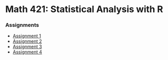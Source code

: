 # Math 421: Statistical Analysis with R

### Assignments

- [Assignment 1](Assignment-1.html)
- [Assignment 2](assignment2.html)
- [Assignment 3](assignment3.html)
- [Assignment 4](assignment4.html)
